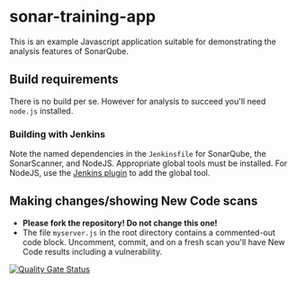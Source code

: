 # sonar-training-app

This is an example Javascript application suitable for demonstrating the analysis features of SonarQube.

## Build requirements
There is no build per se. However for analysis to succeed you'll need `node.js` installed.

### Building with Jenkins
Note the named dependencies in the `Jenkinsfile` for SonarQube, the SonarScanner, and NodeJS. Appropriate global tools must be installed. For NodeJS, use the [Jenkins plugin](https://plugins.jenkins.io/nodejs/) to add the global tool.

## Making changes/showing New Code scans
* __Please fork the repository! Do not change this one!__
* The file `myserver.js` in the root directory contains a commented-out code block. Uncomment, commit, and on a fresh scan you'll have New Code results including a vulnerability.

[![Quality Gate Status](https://sycolatest.eu.ngrok.io/api/project_badges/measure?project=github-actions-sonar-training-app&metric=alert_status&token=sqb_9852c36b0bef680eb1439c599a081b7b3e9e7bdb)](https://sycolatest.eu.ngrok.io/dashboard?id=github-actions-sonar-training-app)


